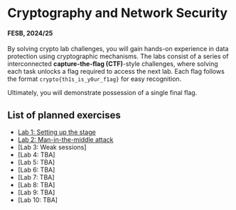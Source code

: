 # Cryptography and Network Security

#### FESB, 2024/25

By solving crypto lab challenges, you will gain hands-on experience in data protection using cryptographic mechanisms. The labs consist of a series of interconnected **capture-the-flag (CTF)**-style challenges, where solving each task unlocks a flag required to access the next lab. Each flag follows the format `crypto{th1s_is_y0ur_f1ag}` for easy recognition.  

Ultimately, you will demonstrate possession of a single final flag.



## List of planned exercises

- [Lab 1: Setting up the stage](docs/intro.md)
- [Lab 2: Man-in-the-middle attack](docs/arp.md)
- [Lab 3: Weak sessions]
- [Lab 4: TBA]
- [Lab 5: TBA]
- [Lab 6: TBA]
- [Lab 7: TBA]
- [Lab 8: TBA]
- [Lab 9: TBA]
- [Lab 10: TBA]
